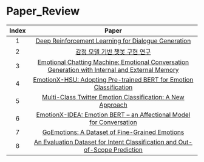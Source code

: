 # Paper_Review

|Index|Paper|
|:---:|:---:|
|1|[Deep Reinforcement Learning for Dialogue Generation](https://arxiv.org/pdf/1606.01541.pdf)|
|2|[감정 모델 기반 챗봇 구현 연구](http://www.riss.kr/search/detail/DetailView.do?p_mat_type=be54d9b8bc7cdb09&control_no=1c8aa0b6069e1616ffe0bdc3ef48d419)|
|3|[Emotional Chatting Machine: Emotional Conversation Generation with Internal and External Memory](https://arxiv.org/pdf/1704.01074.pdf)|
|4|[EmotionX-HSU: Adopting Pre-trained BERT for Emotion Classification](https://arxiv.org/pdf/1907.09669.pdf)|
|5|[Multi-Class Twitter Emotion Classification: A New Approach](https://www.researchgate.net/publication/269670995_Multi-Class_Twitter_Emotion_Classification_A_New_Approach)|
|6|[EmotionX-IDEA: Emotion BERT – an Affectional Model for Conversation](https://arxiv.org/pdf/1908.06264.pdf)|
|7|[GoEmotions: A Dataset of Fine-Grained Emotions](https://arxiv.org/pdf/2005.00547.pdf)|
|8|[An Evaluation Dataset for Intent Classification and Out-of-Scope Prediction](https://arxiv.org/pdf/1909.02027.pdf)|
